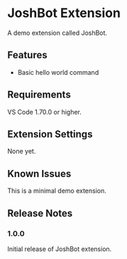# JoshBot Extension

A demo extension called JoshBot.

## Features

- Basic hello world command

## Requirements

VS Code 1.70.0 or higher.

## Extension Settings

None yet.

## Known Issues

This is a minimal demo extension.

## Release Notes

### 1.0.0

Initial release of JoshBot extension.
